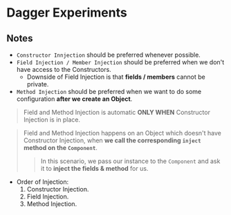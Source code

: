 # Dagger Experiments

## Notes

- `Constructor Innjection` should be preferred whenever possible.
- `Field Injection / Member Injection` should be preferred when we don't have access to the Constructors.
    - Downside of Field Injection is that **fields / members**  cannot be private.
- `Method Injection` should be preferred when we want to do some configuration **after we create an Object**.

> Field and Method Injection is automatic **ONLY WHEN** Constructor Injection is in place.  

> Field and Method Injection happens on an Object which doesn't have Constructor Injection,
> when **we call the corresponding `inject` method on the `Component`**.
>> In this scenario, we pass our instance to the `Component` and ask it to **inject the fields & method** for us.
- Order of Injection:
    1. Constructor Injection.
    2. Field Injection.
    3. Method Injection.